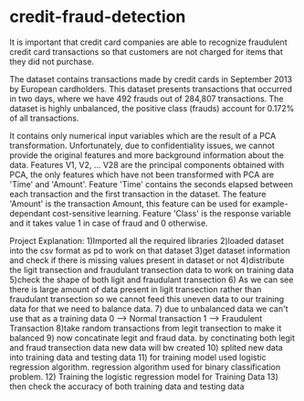 # credit-fraud-detection
It is important that credit card companies are able to recognize fraudulent credit card transactions so that customers are not charged for items that they did not purchase.

The dataset contains transactions made by credit cards in September 2013 by European cardholders.
This dataset presents transactions that occurred in two days, where we have 492 frauds out of 284,807 transactions. The dataset is highly unbalanced, the positive class (frauds) account for 0.172% of all transactions.

It contains only numerical input variables which are the result of a PCA transformation. Unfortunately, due to confidentiality issues, we cannot provide the original features and more background information about the data. Features V1, V2, … V28 are the principal components obtained with PCA, the only features which have not been transformed with PCA are 'Time' and 'Amount'. Feature 'Time' contains the seconds elapsed between each transaction and the first transaction in the dataset. The feature 'Amount' is the transaction Amount, this feature can be used for example-dependant cost-sensitive learning. Feature 'Class' is the response variable and it takes value 1 in case of fraud and 0 otherwise.

Project Explanation:
1)Imported all the required libraries
2)loaded dataset into the csv format as pd to work on that dataset
3)get dataset information and check if there is missing values present in dataset or not
4)distribute the ligit transection and fraudulant transection data to work on training data
5)check the shape of both ligit and fraudulant transection
6) As we can see there is large amount of data present in ligit transection rather than fraudulant transection so we cannot feed this uneven data to our training data for that we need to balance data.
7) due to unbalanced data we can't use that as a training data
0 --> Normal transaction
1 --> Fraudulent Transaction
8)take random transactions from legit transection to make it balanced
9) now concatinate legit and fraud data. by conctinating both legit and fraud transection data new data will bw created 
10) splited new data into training data and testing data
11) for training model used logistic regression algorithm. regression algorithm used for binary classification problem.
12) Training the logistic regression model for Training Data
13) then check the accuracy of both training data and testing data
